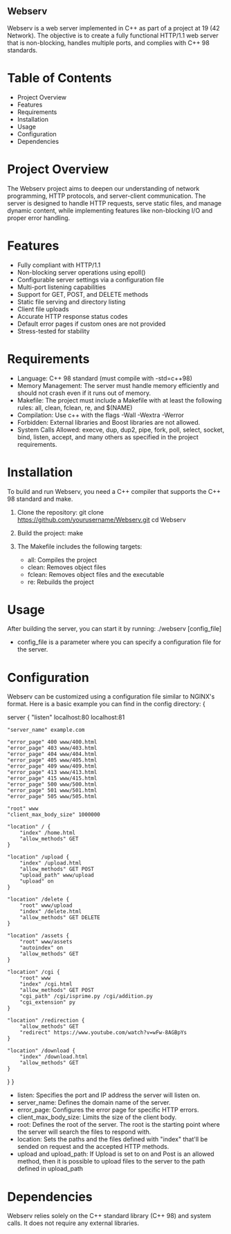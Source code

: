 ## Webserv

Webserv is a web server implemented in C++ as part of a project at 19 (42 Network). The objective is to create a fully functional HTTP/1.1 web server that is non-blocking, handles multiple ports, and complies with C++ 98 standards.

# Table of Contents

- Project Overview
- Features
- Requirements
- Installation
- Usage
- Configuration
- Dependencies

# Project Overview

The Webserv project aims to deepen our understanding of network programming, HTTP protocols, and server-client communication. The server is designed to handle HTTP requests, serve static files, and manage dynamic content, while implementing features like non-blocking I/O and proper error handling.

# Features

- Fully compliant with HTTP/1.1
- Non-blocking server operations using epoll()
- Configurable server settings via a configuration file
- Multi-port listening capabilities
- Support for GET, POST, and DELETE methods
- Static file serving and directory listing
- Client file uploads
- Accurate HTTP response status codes
- Default error pages if custom ones are not provided
- Stress-tested for stability

# Requirements

- Language: C++ 98 standard (must compile with -std=c++98)
- Memory Management: The server must handle memory efficiently and should not crash even if it runs out of memory.
- Makefile: The project must include a Makefile with at least the following rules: all, clean, fclean, re, and $(NAME)
- Compilation: Use c++ with the flags -Wall -Wextra -Werror
- Forbidden: External libraries and Boost libraries are not allowed.
- System Calls Allowed: execve, dup, dup2, pipe, fork, poll, select, socket, bind, listen, accept, and many others as specified in the project requirements.

# Installation

To build and run Webserv, you need a C++ compiler that supports the C++ 98 standard and make.

1. Clone the repository:
   git clone https://github.com/yourusername/Webserv.git
   cd Webserv

2. Build the project:
   make

3. The Makefile includes the following targets:
   - all: Compiles the project
   - clean: Removes object files
   - fclean: Removes object files and the executable
   - re: Rebuilds the project

# Usage

After building the server, you can start it by running:
./webserv [config_file]

- config_file is a parameter where you can specify a configuration file for the server.

# Configuration

Webserv can be customized using a configuration file similar to NGINX's format. Here is a basic example you can find in the config directory:
{

server {
	"listen" localhost:80 localhost:81

	"server_name" example.com

	"error_page" 400 www/400.html
	"error_page" 403 www/403.html
	"error_page" 404 www/404.html
	"error_page" 405 www/405.html
	"error_page" 409 www/409.html
	"error_page" 413 www/413.html
	"error_page" 415 www/415.html
	"error_page" 500 www/500.html
	"error_page" 501 www/501.html
	"error_page" 505 www/505.html

	"root" www
	"client_max_body_size" 1000000

	"location" / {
		"index" /home.html
		"allow_methods" GET
	}

	"location" /upload {
		"index" /upload.html
		"allow_methods" GET POST
		"upload_path" www/upload
		"upload" on
	}

	"location" /delete {
		"root" www/upload
		"index" /delete.html
		"allow_methods" GET DELETE
	}

	"location" /assets {
		"root" www/assets
		"autoindex" on
		"allow_methods" GET
	}

	"location" /cgi {
		"root" www
		"index" /cgi.html
		"allow_methods" GET POST
		"cgi_path" /cgi/isprime.py /cgi/addition.py
		"cgi_extension" py
	}

	"location" /redirection {
		"allow_methods" GET
		"redirect" https://www.youtube.com/watch?v=wFw-8AGBpYs
	}

	"location" /download {
		"index" /download.html
		"allow_methods" GET
	}
}
}

- listen: Specifies the port and IP address the server will listen on.
- server_name: Defines the domain name of the server.
- error_page: Configures the error page for specific HTTP errors.
- client_max_body_size: Limits the size of the client body.
- root: Defines the root of the server. The root is the starting point where the server will search the files to respond with.
- location: Sets the paths and the files defined with "index" that'll be sended on request and the accepted HTTP methods.
- upload and upload_path: If Upload is set to on and Post is an allowed method, then it is possible to upload files to the server to the path defined in upload_path

# Dependencies

Webserv relies solely on the C++ standard library (C++ 98) and system calls. It does not require any external libraries.

